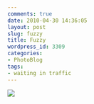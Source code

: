 ```yaml
---
comments: true
date: 2010-04-30 14:36:05
layout: post
slug: fuzzy
title: Fuzzy
wordpress_id: 3309
categories:
- PhotoBlog
tags:
- waiting in traffic
---
```


![](http://ryanfitzer.com/main/wp-content/uploads/2010/04/2010-04-30-at-12-53-39.jpg)
